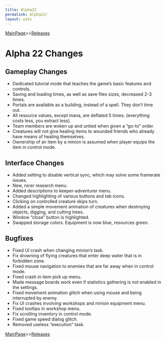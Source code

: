 ```yaml
---
title: Alpha22
permalink: Alpha22/
layout: wiki
---
```


[MainPage](/keeperrl_wiki/ "wikilink")>>[Releases](/keeperrl_wiki/Releases "wikilink")

Alpha 22 Changes
================

Gameplay Changes
----------------


-   Dedicated tutorial mode that teaches the game’s basic features and
    controls.
-   Saving and loading times, as well as save files sizes, decreased 2-3
    times.
-   Portals are available as a building, instead of a spell. They don’t
    time out.
-   All resource values, except mana, are deflated 5 times. (everything
    costs less, you extract less).
-   Team members are woken up and untied when given a “go-to” order.
-   Creatures will not give healing items to wounded friends who already
    have means of healing themselves.
-   Ownership of an item by a minion is assumed when player equips the
    item in control mode.

Interface Changes
-----------------

-   Added setting to disable vertical sync, which may solve some
    framerate issues.
-   New, nicer research menu.
-   Added descriptions to keeper-adventurer menu.
-   Changed highlighting of various buttons and tab icons.
-   Clicking on controlled creature skips turn.
-   Added a simple movement animation of creatures when destroying
    objects, digging, and cutting trees.
-   Window “close” button is highlighted.
-   Swapped storage colors. Equipment is now blue, resources green.

Bugfixes
--------

-   Fixed UI crash when changing minion’s task.
-   Fix drowning of flying creatures that enter deep water that is in
    forbidden zone.
-   Fixed mouse navigation to enemies that are far away when in control
    mode.
-   Fixed crash in item pick up menu.
-   Made message boards work even if statistics gathering is not enabled
    in the settings.
-   Fixed movement animation glitch when using mouse and being
    interrupted by enemy.
-   Fix UI crashes involving workshops and minion equipment menu.
-   Fixed tooltips in workshop menu.
-   Fix scrolling inventory in control mode.
-   Fixed game speed dialog glitch.
-   Removed useless “execution” task.

[MainPage](/keeperrl_wiki/ "wikilink")>>[Releases](/keeperrl_wiki/Releases "wikilink")

